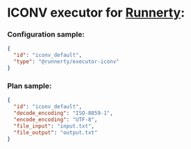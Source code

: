# ICONV executor for [Runnerty]:

### Configuration sample:
```json
{
  "id": "iconv_default",
  "type": "@runnerty/executor-iconv"
}
```

### Plan sample:
```json
{
  "id": "iconv_default",
  "decode_encoding": "ISO-8859-1",
  "encode_encoding": "UTF-8",
  "file_input": "input.txt",
  "file_output": "output.txt"
}
```


[Runnerty]: http://www.runnerty.io
